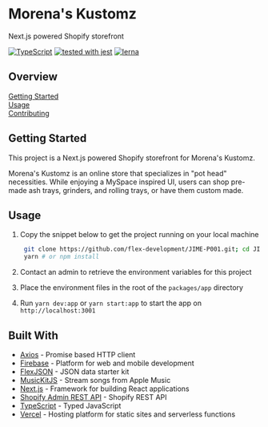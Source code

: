 # Morena's Kustomz

Next.js powered Shopify storefront

[![TypeScript](https://badgen.net/badge/-/typescript?icon=typescript&label)](https://www.typescriptlang.org/)
[![tested with jest](https://img.shields.io/badge/tested_with-jest-99424f.svg)](https://github.com/facebook/jest)
[![lerna](https://img.shields.io/badge/maintained%20with-lerna-cc00ff.svg)](https://lerna.js.org/)

## Overview

[Getting Started](#getting-started)  
[Usage](#usage)  
[Contributing](docs/CONTRIBUTING.md)

## Getting Started

This project is a Next.js powered Shopify storefront for Morena's Kustomz.

Morena's Kustomz is an online store that specializes in "pot head" necessities.
While enjoying a MySpace inspired UI, users can shop pre-made ash trays,
grinders, and rolling trays, or have them custom made.

## Usage

1. Copy the snippet below to get the project running on your local machine

   ```zsh
    git clone https://github.com/flex-development/JIME-P001.git; cd JIME-P001;
    yarn # or npm install
   ```

2. Contact an admin to retrieve the environment variables for this project

3. Place the environment files in the root of the `packages/app` directory

4. Run `yarn dev:app` or `yarn start:app` to start the app on
   `http://localhost:3001`

## Built With

- [Axios][1] - Promise based HTTP client
- [Firebase][2] - Platform for web and mobile development
- [FlexJSON][3] - JSON data starter kit
- [MusicKitJS][4] - Stream songs from Apple Music
- [Next.js][5] - Framework for building React applications
- [Shopify Admin REST API][6] - Shopify REST API
- [TypeScript][7] - Typed JavaScript
- [Vercel][8] - Hosting platform for static sites and serverless functions

[1]: https://github.com/axios/axios
[2]: https://firebase.google.com
[3]: https://github.com/flex-development/json
[4]: https://developer.apple.com/documentation/musickitjs/
[5]: https://nextjs.org/
[6]: https://shopify.dev/docs/admin-api/rest/reference
[7]: https://www.typescriptlang.org/
[8]: https://vercel.com/
